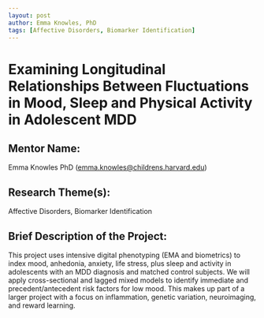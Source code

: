 ```yaml
---
layout: post
author: Emma Knowles, PhD 
tags: [Affective Disorders, Biomarker Identification]
---
```


# Examining Longitudinal Relationships Between Fluctuations in Mood, Sleep and Physical Activity in Adolescent MDD

## Mentor Name:

Emma Knowles PhD (emma.knowles@childrens.harvard.edu)

## Research Theme(s): 

Affective Disorders, Biomarker Identification

## Brief Description of the Project: 

This project uses intensive digital phenotyping (EMA and biometrics) to index mood, anhedonia, anxiety, life stress, plus sleep and activity in adolescents with an MDD diagnosis and matched control subjects. We will apply cross-sectional and lagged mixed models to identify immediate and precedent/antecedent risk factors for low mood. This makes up part of a larger project with a focus on inflammation, genetic variation, neuroimaging, and reward learning.    